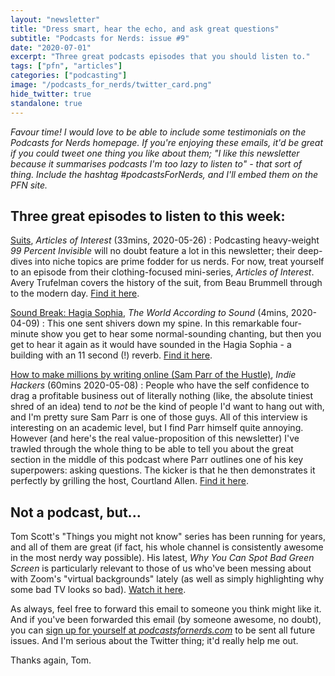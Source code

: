 ```yaml
---
layout: "newsletter"
title: "Dress smart, hear the echo, and ask great questions"
subtitle: "Podcasts for Nerds: issue #9"
date: "2020-07-01"
excerpt: "Three great podcasts episodes that you should listen to."
tags: ["pfn", "articles"]
categories: ["podcasting"]
image: "/podcasts_for_nerds/twitter_card.png"
hide_twitter: true
standalone: true
---
```


_Favour time! I would love to be able to include some testimonials on the Podcasts for Nerds homepage. If you're enjoying these emails, it'd be great if you could tweet one thing you like about them; "I like this newsletter because it summarises podcasts I'm too lazy to listen to" - that sort of thing. Include the hashtag #podcastsForNerds, and I'll embed them on the PFN site._

## Three great episodes to listen to this week:

[Suits](https://99percentinvisible.org/episode/suits-articles-of-interest-10/), _Articles of Interest_ (33mins, 2020-05-26)
: Podcasting heavy-weight _99 Percent Invisible_ will no doubt feature a lot in this newsletter; their deep-dives into niche topics are prime fodder for us nerds. For now, treat yourself to an episode from their clothing-focused mini-series, _Articles of Interest_. Avery Trufelman covers the history of the suit, from Beau Brummell through to the modern day. [Find it here](https://www.bbc.co.uk/programmes/m0002rmj).

[Sound Break: Hagia Sophia](https://www.theworldaccordingtosound.org/2020/04/09/114-HagiaSophia.html), _The World According to Sound_ (4mins, 2020-04-09)
: This one sent shivers down my spine. In this remarkable four-minute show you get to hear some normal-sounding chanting, but then you get to hear it again as it would have sounded in the Hagia Sophia - a building with an 11 second (!) reverb. [Find it here](https://www.theworldaccordingtosound.org/2020/04/09/114-HagiaSophia.html).

[How to make millions by writing online (Sam Parr of the Hustle)](https://www.indiehackers.com/podcast/161-sam-parr-of-the-hustle), _Indie Hackers_ (60mins 2020-05-08)
: People who have the self confidence to drag a profitable business out of literally nothing (like, the absolute tiniest shred of an idea) tend to _not_ be the kind of people I'd want to hang out with, and I'm pretty sure Sam Parr is one of those guys. All of this interview is interesting on an academic level, but I find Parr himself quite annoying. However (and here's the real value-proposition of this newsletter) I've trawled through the whole thing to be able to tell you about the great section in the middle of this podcast where Parr outlines one of his key superpowers: asking questions. The kicker is that he then demonstrates it perfectly by grilling the host, Courtland Allen. [Find it here](https://www.indiehackers.com/podcast/161-sam-parr-of-the-hustle).

## Not a podcast, but...

Tom Scott's "Things you might not know" series has been running for years, and all of them are great (if fact, his whole channel is consistently awesome in the most nerdy way possible). His latest, _Why You Can Spot Bad Green Screen_ is particularly relevant to those of us who've been messing about with Zoom's "virtual backgrounds" lately (as well as simply highlighting why some bad TV looks so bad). [Watch it here](https://www.youtube.com/watch?v=E5HRvQNg4pQ).

As always, feel free to forward this email to someone you think might like it. And if you've been forwarded this email (by someone awesome, no doubt), you can [sign up for yourself at _podcastsfornerds.com_](https://podcastsfornerds.com/) to be sent all future issues. And I'm serious about the Twitter thing; it'd really help me out.

Thanks again,
Tom.
